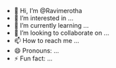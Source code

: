 - 👋 Hi, I’m @Ravimerotha
- 👀 I’m interested in ...
- 🌱 I’m currently learning ...
- 💞️ I’m looking to collaborate on ...
- 📫 How to reach me ...
- 😄 Pronouns: ...
- ⚡ Fun fact: ...

<!---
Ravimerotha/Ravimerotha is a ✨ special ✨ repository because its `README.md` (this file) appears on your GitHub profile.
You can click the Preview link to take a look at your changes.
--->

